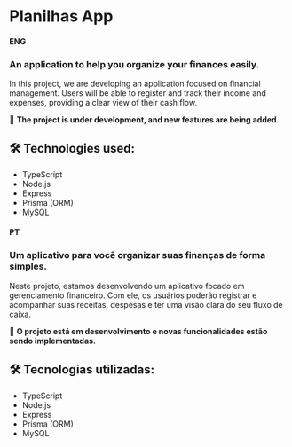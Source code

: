 # Planilhas App


<h4>ENG</h4> 

<h3>An application to help you organize your finances easily.</h3>

In this project, we are developing an application focused on financial management. Users will be able to register and track their income and expenses, providing a clear view of their cash flow.

🚧 **The project is under development, and new features are being added.**

## 🛠️ Technologies used:
- TypeScript
- Node.js
- Express
- Prisma (ORM)
- MySQL


<h4>PT</h4> 

<h3>Um aplicativo para você organizar suas finanças de forma simples.</h3>

Neste projeto, estamos desenvolvendo um aplicativo focado em gerenciamento financeiro. Com ele, os usuários poderão registrar e acompanhar suas receitas, despesas e ter uma visão clara do seu fluxo de caixa.

🚧 **O projeto está em desenvolvimento e novas funcionalidades estão sendo implementadas.**

## 🛠️ Tecnologias utilizadas:
- TypeScript
- Node.js
- Express
- Prisma (ORM)
- MySQL





